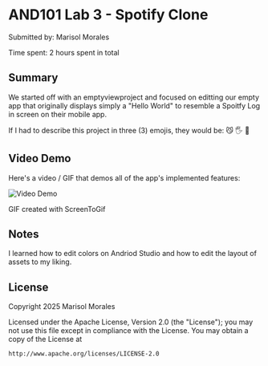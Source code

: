 # AND101 Lab 3 - Spotify Clone

Submitted by: Marisol Morales

Time spent: 2 hours spent in total

## Summary

We started off with an emptyviewproject and focused on editting our empty app that originally displays simply a "Hello World" to resemble a Spoitfy Log in screen on their mobile app. 

If I had to describe this project in three (3) emojis, they would be: 😼 🖐️ 💯


## Video Demo

Here's a video / GIF that demos all of the app's implemented features:

<img src='https://i.imgur.com/7lCR48a.gif' title='Video Demo' width='' alt='Video Demo' />

GIF created with ScreenToGif

<!-- Recommended tools:
- [Kap](https://getkap.co/) for macOS
- [ScreenToGif](https://www.screentogif.com/) for Windows
- [peek](https://github.com/phw/peek) for Linux. -->

## Notes

I learned how to edit colors on Andriod Studio and how to edit the layout of assets to my liking. 

## License

Copyright 2025 Marisol Morales

Licensed under the Apache License, Version 2.0 (the "License");
you may not use this file except in compliance with the License.
You may obtain a copy of the License at

    http://www.apache.org/licenses/LICENSE-2.0
